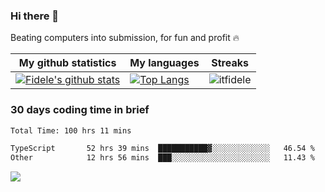 ### Hi there 👋
<p>Beating computers into submission, for fun and profit 🔥</p>

|My github statistics|My languages|Streaks|
|-|-|-|
|[![Fidele's github stats](https://github-readme-stats.vercel.app/api?username=itfidele&count_private=true&show_icons=true&theme=dark&hide_title=true)](https://github.com/itfidele)|[![Top Langs](https://github-readme-stats.vercel.app/api/top-langs/?username=itfidele&show_icons=true&langs_count=8&theme=dark&layout=compact&hide_title=true)](https://github.com/itfidele)|![itfidele](https://github-readme-streak-stats.herokuapp.com/?user=itfidele&theme=dark)

### 30 days coding time in brief
<!--START_SECTION:waka-->

```txt
Total Time: 100 hrs 11 mins

TypeScript       52 hrs 39 mins  ███████████▓░░░░░░░░░░░░░   46.54 %
Other            12 hrs 56 mins  ███░░░░░░░░░░░░░░░░░░░░░░   11.43 %
```

<!--END_SECTION:waka-->

![](https://komarev.com/ghpvc/?username=itfidele)
